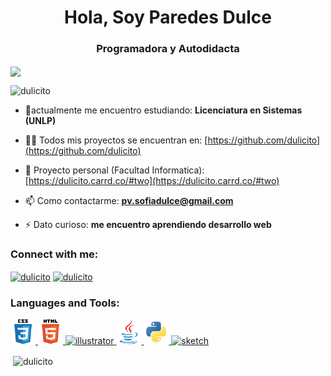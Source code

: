 <h1 align="center">Hola, Soy Paredes Dulce</h1>
<h3 align="center">Programadora y Autodidacta</h3>

<img align="center" src="https://img1.picmix.com/output/stamp/normal/8/3/1/6/266138_92838.gif"/>

<p align="left"> <img src="https://komarev.com/ghpvc/?username=dulicito&label=Profile%20views&color=0e75b6&style=flat" alt="dulicito" /> </p>

- 🌱actualmente me encuentro estudiando: **Licenciatura en Sistemas (UNLP)**

- 👨‍💻 Todos mis proyectos se encuentran en: [https://github.com/dulicito](https://github.com/dulicito)

- 📝 Proyecto personal (Facultad Informatica): [https://dulicito.carrd.co/#two](https://dulicito.carrd.co/#two)

- 📫 Como contactarme: **pv.sofiadulce@gmail.com**

- ⚡ Dato curioso: **me encuentro aprendiendo desarrollo web**

<h3 align="left">Connect with me:</h3>
<p align="left">
<a href="https://instagram.com/dulicito" target="blank"><img align="center" src="https://raw.githubusercontent.com/rahuldkjain/github-profile-readme-generator/master/src/images/icons/Social/instagram.svg" alt="dulicito" height="30" width="40" /></a>
<a href="https://youtube.com/@dulicito?feature=shared" target="blank"><img align="center" src="https://raw.githubusercontent.com/rahuldkjain/github-profile-readme-generator/master/src/images/icons/Social/youtube.svg" alt="dulicito" height="30" width="40" /></a>
</p>

<h3 align="left">Languages and Tools:</h3>
<p align="left"> <a href="https://www.w3schools.com/css/" target="_blank" rel="noreferrer"> <img src="https://raw.githubusercontent.com/devicons/devicon/master/icons/css3/css3-original-wordmark.svg" alt="css3" width="40" height="40"/> </a> <a href="https://www.w3.org/html/" target="_blank" rel="noreferrer"> <img src="https://raw.githubusercontent.com/devicons/devicon/master/icons/html5/html5-original-wordmark.svg" alt="html5" width="40" height="40"/> </a> <a href="https://www.adobe.com/in/products/illustrator.html" target="_blank" rel="noreferrer"> <img src="https://www.vectorlogo.zone/logos/adobe_illustrator/adobe_illustrator-icon.svg" alt="illustrator" width="40" height="40"/> </a> <a href="https://www.java.com" target="_blank" rel="noreferrer"> <img src="https://raw.githubusercontent.com/devicons/devicon/master/icons/java/java-original.svg" alt="java" width="40" height="40"/> </a> <a href="https://www.python.org" target="_blank" rel="noreferrer"> <img src="https://raw.githubusercontent.com/devicons/devicon/master/icons/python/python-original.svg" alt="python" width="40" height="40"/> </a> <a href="https://www.sketch.com/" target="_blank" rel="noreferrer"> <img src="https://www.vectorlogo.zone/logos/sketchapp/sketchapp-icon.svg" alt="sketch" width="40" height="40"/> </a> </p>

<p>&nbsp;<img align="center" src="https://github-readme-stats.vercel.app/api?username=dulicito&show_icons=true&locale=en" alt="dulicito" /></p>
